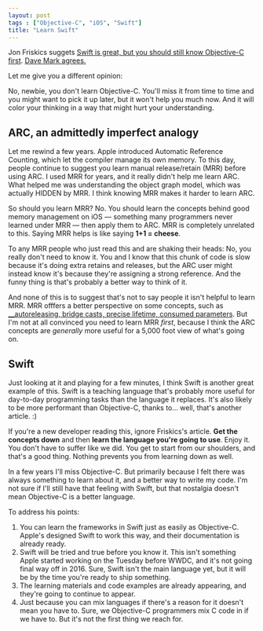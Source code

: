 ```yaml
---
layout: post
tags : ["Objective-C", "iOS", "Swift"]
title: "Learn Swift"
---
```


Jon Friskics suggets [Swift is great, but you should still know Objective-C first](http://venturebeat.com/2014/06/07/swift-is-great-but-you-should-still-know-objective-c-first/). [Dave Mark agrees.](http://www.loopinsight.com/2014/06/09/swift-is-great-but-you-should-still-know-objective-c-first/)

Let me give you a different opinion:

No, newbie, you don't learn Objective-C. You'll miss it from time to time and you might want to pick it up later, but it won't help you much now. And it will color your thinking in a way that might hurt your understanding.

## ARC, an admittedly imperfect analogy

Let me rewind a few years. Apple introduced Automatic Reference Counting, which let the compiler manage its own memory. To this day, people continue to suggest you learn manual release/retain (MRR) before using ARC. I used MRR for years, and it really didn't help me learn ARC. What helped me was understanding the object graph model, which was actually HIDDEN by MRR. I think knowing MRR makes it harder to learn ARC.

So should you learn MRR? No. You should learn the concepts behind good memory management on iOS — something many programmers never learned under MRR — then apply them to ARC. MRR is completely unrelated to this. Saying MRR helps is like saying **1+1 = cheese**.

To any MRR people who just read this and are shaking their heads: No, you really don't need to know it. You and I know that this chunk of code is slow because it's doing extra retains and releases, but the ARC user might instead know it's because they're assigning a strong reference. And the funny thing is that's probably a better way to think of it.

And none of this is to suggest that's not to say people it isn't helpful to learn MRR. MRR offfers a better perspective on some concepts, such as [__autoreleasing, bridge casts, precise lifetime, consumed parameters](https://alpha.app.net/jws/post/32225169). But I'm not at all convinced you need to learn MRR *first*, because I think the ARC concepts are *generally* more useful for a 5,000 foot view of what's going on.

## Swift

Just looking at it and playing for a few minutes, I think Swift is another great example of this. Swift is a teaching language that's probably more useful for day-to-day programming tasks than the language it replaces. It's also likely to be more performant than Objective-C, thanks to… well, that's another article. :)

If you're a new developer reading this, ignore Friskics's article. **Get the concepts down** and then **learn the language you're going to use**. Enjoy it. You don't have to suffer like we did. You get to start from our shoulders, and that's a good thing. Nothing prevents you from learning down as well.

In a few years I'll miss Objective-C. But primarily because I felt there was always something to learn about it, and a better way to write my code. I'm not sure if I'll still have that feeling with Swift, but that nostalgia doesn't mean Objective-C is a better language.

To address his points:

1. You can learn the frameworks in Swift just as easily as Objective-C. Apple's designed Swift to work this way, and their documentation is already ready.
2. Swift will be tried and true before you know it. This isn't something Apple started working on the Tuesday before WWDC, and it's not going final way off in 2016. Sure, Swift isn't the main language yet, but it will be by the time you're ready to ship something.
3. The learning materials and code examples are already appearing, and they're going to continue to appear.
4. Just because you can mix languages if there's a reason for it doesn't mean you have to. Sure, we Objective-C programmers mix C code in if we have to. But it's not the first thing we reach for.
